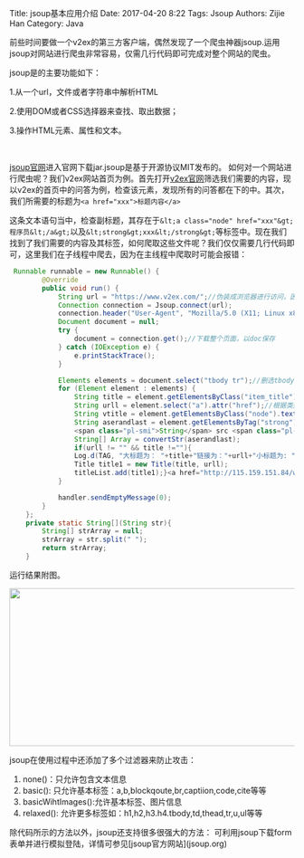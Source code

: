 Title: jsoup基本应用介绍
Date: 2017-04-20 8:22
Tags: Jsoup
Authors: Zijie Han
Category: Java


前些时间要做一个v2ex的第三方客户端，偶然发现了一个爬虫神器jsoup.运用jsoup对网站进行爬虫非常容易，仅需几行代码即可完成对整个网站的爬虫。

jsoup是的主要功能如下：

1.从一个url，文件或者字符串中解析HTML

2.使用DOM或者CSS选择器来查找、取出数据；

3.操作HTML元素、属性和文本。

&nbsp;

<a href="http://jsoup.org/">jsoup官网</a>进入官网下载jar.jsoup是基于开源协议MIT发布的。
如何对一个网站进行爬虫呢？我们v2ex网站首页为例。首先打开<a href="http://v2ex.com">v2ex官网</a>筛选我们需要的内容，现以v2ex的首页中的问答为例，检查该元素，发现所有的问答都在下的<tbody>中。其次，我们所需要的标题为`<a href="xxx">标题内容</a>`


这条文本语句当中，检查副标题，其存在于`&lt;a class="node" href="xxx"&gt;程序员&lt;/a&gt;`以及`&lt;strong&gt;xxx&lt;/strong&gt;`等标签中。现在我们找到了我们需要的内容及其标签，如何爬取这些文件呢？我们仅仅需要几行代码即可，这里我们在子线程中爬去，因为在主线程中爬取时可能会报错：



```java
 Runnable runnable = new Runnable() {
        @Override
        public void run() {
            String url = "https://www.v2ex.com/";//伪装成浏览器进行访问，因为有的网站可能禁止爬虫。
            Connection connection = Jsoup.connect(url);
            connection.header("User-Agent", "Mozilla/5.0 (X11; Linux x86_64; rv:32.0) Gecko/    20100101 Firefox/32.0");//这里不用管，随便写
            Document document = null;
            try {
                document = connection.get();//下载整个页面，以doc保存
            } catch (IOException e) {
                e.printStackTrace();
            }

            Elements elements = document.select("tbody tr");//删选tbody tr的标签
            for (Element element : elements) {
                String title = element.getElementsByClass("item_title").text();//选出标题
                String urll = element.select("a").attr("href");//根据类别选取
                String vtitle = element.getElementsByClass("node").text();//根据class选取副标题中的“程序员”字样
                String aserandlast = element.getElementsByTag("strong").text();  //由于我们爬到的strong标签有两个，所我们还需要将字符串进行一次分割
                <span class="pl-smi">String</span> src <span class="pl-k">=</span> element<span class="pl-k">.</span>select(<span class="pl-s"><span class="pl-pds">"</span>img<span class="pl-pds">"</span></span>)<span class="pl-k">.</span>attr(<span class="pl-s"><span class="pl-pds">"</span>src<span class="pl-pds">"</span></span>);       //抓取图片链接
                String[] Array = convertStr(aserandlast);
                if(urll != "" && title !=""){
                Log.d(TAG, "大标题为： "+title+"链接为："+urll+"小标题为: "+vtitle+"  /1:"+Array[0]+"   /2:"+Array[1]);
                Title title1 = new Title(title, urll);
                titleList.add(title1);}<a href="http://115.159.151.84/wp-content/uploads/2017/04/FD1WUCWPF2PG5B.png"><img src="http://115.159.151.84/wp-content/uploads/2017/04/FD1WUCWPF2PG5B-1024x392.png" alt="" width="730" height="279" class="alignnone size-large wp-image-111" /></a>
            }

            handler.sendEmptyMessage(0);
        }
    };
    private static String[](String str){
        String[] strArray = null;
        strArray = str.split(" ");
        return strArray;
    }
```

运行结果附图。

<a href="http://115.159.151.84/wp-content/uploads/2017/04/FD1WUCWPF2PG5B.png"><img class="alignnone size-large wp-image-111" src="http://115.159.151.84/wp-content/uploads/2017/04/FD1WUCWPF2PG5B-1024x392.png" alt="" width="730" height="279" /></a>

jsoup在使用过程中还添加了多个过滤器来防止攻击：
<ol>
     <li>none()：只允许包含文本信息</li>
     <li>basic(): 只允许基本标签：a,b,blockqoute,br,captiion,code,cite等等</li>
     <li>basicWihtImages():允许基本标签、图片信息</li>
     <li>relaxed(): 允许更多标签如：h1,h2,h3.h4.tbody,td,thead,tr,u,ul等等</li>
</ol>
除代码所示的方法以外，jsoup还支持很多很强大的方法：
可利用jsoup下载form表单并进行模拟登陆，详情可参见[jsoup官方网站](jsoup.org)
